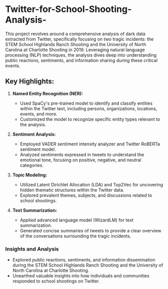 # Twitter-for-School-Shooting-Analysis-
This project revolves around a comprehensive analysis of dark data extracted from Twitter, specifically focusing on two tragic incidents: the STEM School Highlands Ranch Shooting and the University of North Carolina at Charlotte Shooting in 2019. Leveraging natural language processing (NLP) techniques, the analysis dives deep into understanding public reactions, sentiments, and information sharing during these critical events.

## Key Highlights:

1. **Named Entity Recognition (NER):**
   - Used SpaCy's pre-trained model to identify and classify entities within the Twitter text, including persons, organizations, locations, events, and more.
   - Customized the model to recognize specific entity types relevant to the analysis.

2. **Sentiment Analysis:**
   - Employed VADER sentiment intensity analyzer and Twitter RoBERTa sentiment model.
   - Analyzed sentiments expressed in tweets to understand the emotional tone, focusing on positive, negative, and neutral categories.

3. **Topic Modeling:**
   - Utilized Latent Dirichlet Allocation (LDA) and Top2Vec for uncovering hidden thematic structures within the Twitter data.
   - Explored prevalent themes, subjects, and discussions related to school shootings.

4. **Text Summarization:**
   - Applied advanced language model (WizardLM) for text summarization.
   - Generated concise summaries of tweets to provide a clear overview of the conversations surrounding the tragic incidents.


### Insights and Analysis

- Explored public reactions, sentiments, and information dissemination during the STEM School Highlands Ranch Shooting and the University of North Carolina at Charlotte Shooting.
- Unearthed valuable insights into how individuals and communities responded to school shootings on Twitter.

